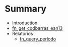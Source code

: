 # Summary

* [Introduction](/README.md)
* [fn\_get\_codbarras\_ean13](/docs/fn_get_codbarras_ean13.md)
* Relatórios
  * [fn\_query\_período](/docs/relatorios/fn_query_periodo.md)



